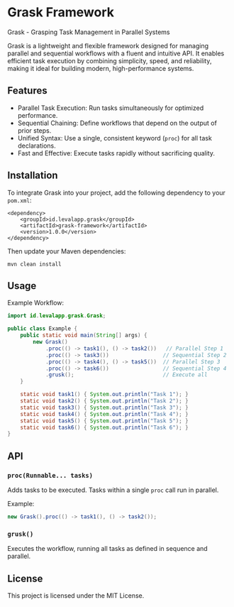 Grask Framework  
================  

Grask - Grasping Task Management in Parallel Systems  

Grask is a lightweight and flexible framework designed for managing parallel and sequential workflows with a fluent and intuitive API. It enables efficient task execution by combining simplicity, speed, and reliability, making it ideal for building modern, high-performance systems.  

Features  
--------  
- Parallel Task Execution: Run tasks simultaneously for optimized performance.  
- Sequential Chaining: Define workflows that depend on the output of prior steps.  
- Unified Syntax: Use a single, consistent keyword (`proc`) for all task declarations.  
- Fast and Effective: Execute tasks rapidly without sacrificing quality.  

Installation  
------------  
To integrate Grask into your project, add the following dependency to your `pom.xml`:  

```
<dependency>  
    <groupId>id.levalapp.grask</groupId>  
    <artifactId>grask-framework</artifactId>  
    <version>1.0.0</version>  
</dependency>
```

Then update your Maven dependencies:
```
mvn clean install
```

Usage  
-----  

Example Workflow:  

```java
import id.levalapp.grask.Grask;

public class Example {
    public static void main(String[] args) {
        new Grask()
            .proc(() -> task1(), () -> task2())   // Parallel Step 1
            .proc(() -> task3())                 // Sequential Step 2
            .proc(() -> task4(), () -> task5())  // Parallel Step 3
            .proc(() -> task6())                 // Sequential Step 4
            .grusk();                            // Execute all
    }

    static void task1() { System.out.println("Task 1"); }
    static void task2() { System.out.println("Task 2"); }
    static void task3() { System.out.println("Task 3"); }
    static void task4() { System.out.println("Task 4"); }
    static void task5() { System.out.println("Task 5"); }
    static void task6() { System.out.println("Task 6"); }
}
```

API  
---  

### `proc(Runnable... tasks)`  
Adds tasks to be executed. Tasks within a single `proc` call run in parallel.  

Example:  
```java
new Grask().proc(() -> task1(), () -> task2());
```

### `grusk()`  
Executes the workflow, running all tasks as defined in sequence and parallel.  

License  
-------  
This project is licensed under the MIT License.  